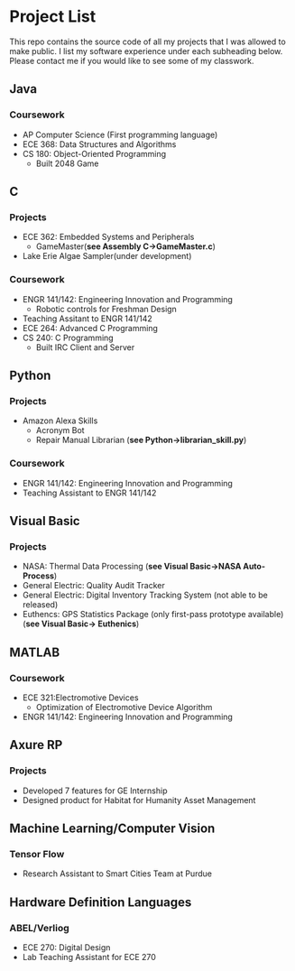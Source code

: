 # Project List

This repo contains the source code of all my projects that I was allowed to make public.  I list my software experience under each subheading below. Please contact me if you would like to see some of my classwork. 

## Java
### Coursework
- AP Computer Science (First programming language)
- ECE 368: Data Structures and Algorithms
- CS 180: Object-Oriented Programming
  - Built 2048 Game
## C
### Projects
- ECE 362: Embedded Systems and Peripherals
  - GameMaster(**see Assembly C->GameMaster.c**)
- Lake Erie Algae Sampler(under development)
### Coursework
  - ENGR 141/142: Engineering Innovation and Programming
    - Robotic controls for Freshman Design
  - Teaching Assitant to ENGR 141/142
  - ECE 264: Advanced C Programming
  - CS 240: C Programming
    - Built IRC Client and Server
## Python
### Projects
- Amazon Alexa Skills
  - Acronym Bot
  - Repair Manual Librarian (**see Python->librarian_skill.py**)
### Coursework
- ENGR 141/142: Engineering Innovation and Programming
- Teaching Assistant to ENGR 141/142
## Visual Basic
### Projects
- NASA: Thermal Data Processing (**see Visual Basic->NASA Auto-Process**)
- General Electric: Quality Audit Tracker
- General Electric: Digital Inventory Tracking System (not able to be released)
- Euthencs: GPS Statistics Package (only first-pass prototype available) (**see Visual Basic-> Euthenics**)
## MATLAB
### Coursework
- ECE 321:Electromotive Devices 
  - Optimization of Electromotive Device Algorithm
- ENGR 141/142: Engineering Innovation and Programming
## Axure RP
### Projects
- Developed 7 features for GE Internship
- Designed product for Habitat for Humanity Asset Management
## Machine Learning/Computer Vision
### Tensor Flow
- Research Assistant to Smart Cities Team at Purdue
## Hardware Definition Languages
### ABEL/Verliog
- ECE 270: Digital Design
- Lab Teaching Assistant for ECE 270
